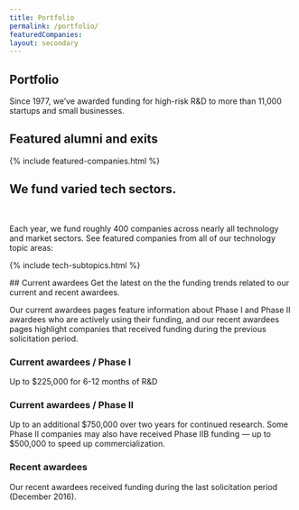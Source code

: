 ```yaml
---
title: Portfolio
permalink: /portfolio/
featuredCompanies:
layout: secondary
---
```

<section class="section-header">
<div class="usa-section usa-content usa-grid" markdown="1">

# Portfolio
<p class="text-medium">Since 1977, we’ve awarded funding for high-risk R&D to more than 11,000 startups and small businesses.</p>

</div>
</section>
<section class="usa-section usa-content usa-grid usa-section-tight-top" markdown="1">
<h2 class="subhead text-small">Featured alumni and exits</h2>
{% include featured-companies.html %}
</section>
<section class="usa-section usa-content usa-grid usa-section-tight-top">
<h2 class="text-large">We fund varied tech sectors.</h2>

 <p class="text-medium">Each year, we fund roughly 400 companies across nearly all technology and market sectors. See featured companies from all of our technology topic areas:</p>

{% include tech-subtopics.html %}
</section>
<section class="usa-section usa-content usa-grid" markdown="1">
## Current awardees
Get the latest on the the funding trends related to our current and recent awardees.  

Our current awardees pages feature information about Phase I and Phase II awardees who are actively using their funding, and our recent awardees pages highlight companies that received funding during the previous solicitation period.

### Current awardees / Phase I

Up to $225,000 for 6-12 months of R&D

### Current awardees / Phase II

Up to an additional $750,000 over two years for continued research. Some Phase II companies may also have received Phase IIB funding — up to $500,000 to speed up commercialization.

### Recent awardees
Our recent awardees received funding during the last solicitation period (December 2016).
</section>
